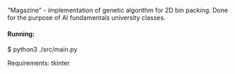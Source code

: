"Magazine" - implementation of genetic algorithm for 2D bin packing. 
Done for the purpose of AI fundamentals university classes.

#### Running: 
$ python3 ./src/main.py

Requirements: tkinter
